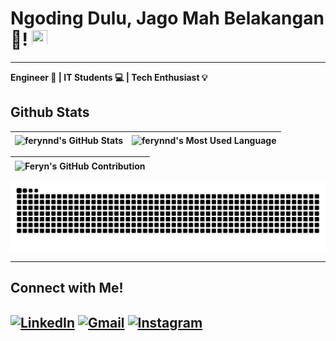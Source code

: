 # Ngoding Dulu, Jago Mah Belakangan🤣! [<img src="https://media.giphy.com/media/hvRJCLFzcasrR4ia7z/giphy.gif" width="25px" height="25px">](https://github.com/ferynnd)

---
<p align="start">
  <b>Engineer 🚀 | IT Students 💻 | Tech Enthusiast 💡</b>
</p>

##  Github Stats

| <img align="center" width="320px" src="http://github-profile-summary-cards.vercel.app/api/cards/stats?username=ferynnd&theme=blueberry" alt="ferynnd's GitHub Stats"> | <img align="center" width="295px" src="http://github-profile-summary-cards.vercel.app/api/cards/repos-per-language?username=ferynnd&theme=blueberry" alt="ferynnd's Most Used Language">
| ------------- | ------------- |

| <img align="center" width="640px" src="http://github-profile-summary-cards.vercel.app/api/cards/profile-details?username=ferynnd&theme=blueberry" alt="Feryn's GitHub Contribution">
| ------------- |

<picture>
  <source media="(prefers-color-scheme: dark)" srcset="https://raw.githubusercontent.com/ferynnd/ferynnd/output/github-contribution-grid-snake-dark.svg">
  <source media="(prefers-color-scheme: light)" srcset="https://raw.githubusercontent.com/ferynnd/ferynnd/output/github-contribution-grid-snake.svg">
  <img alt="github contribution grid snake animation" src="https://raw.githubusercontent.com/ferynnd/ferynnd/output/github-contribution-grid-snake.svg">
</picture>

---

## Connect with Me!

<a href="https://www.linkedin.com/in/ferryfernandoo" target="blank"><img align="center" src="https://cdn1.iconfinder.com/data/icons/logotypes/32/square-linkedin-512.png" alt="LinkedIn" height="50" width="45" /></a>
<a href="mailto:ferynndaru@gmail.com" target="blank"><img align="center" src="https://cdn1.iconfinder.com/data/icons/google-new-logos-1/32/gmail_new_logo-512.png" alt="Gmail" height="50" width="45" /></a> <a href="https://www.instagram.com/ferynnd" target="_blank"><img align="center" src="https://cdn4.iconfinder.com/data/icons/logos-brands-7/512/instagram_icon-instagram_buttoninstegram-512.png" alt="Instagram" height="50" width="45" /></a>
---

